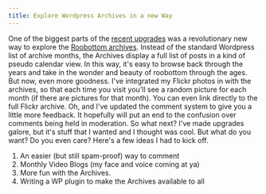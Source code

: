 ```yaml
---
title: Explore Wordpress Archives in a new Way
---
```

One of the biggest parts of the [recent upgrades](http://www.roobottom.com/2007/09/24/face-lift/) was a revolutionary new way to explore the [Roobottom archives](http://www.roobottom.com/archives/). Instead of the standard Wordpress list of archive months, the Archives display a full list of posts in a kind of pseudo calendar view. In this way, it's easy to browse back through the years and take in the wonder and beauty of roobottom through the ages. But now, even more goodness. I've integrated my Flickr photos in with the archives, so that each time you visit you'll see a random picture for each month (if there are pictures for that month). You can even link directly to the full Flickr archive. Oh, and I've updated the comment system to give you a little more feedback. It hopefully will put an end to the confusion over comments being held in moderation. So what next? I've made upgrades galore, but it's stuff that I wanted and I thought was cool. But what do you want? Do you even care? Here's a few ideas I had to kick off.

1. An easier (but still spam-proof) way to comment
2. Monthly Video Blogs (my face and voice coming at ya)
3. More fun with the Archives.
4. Writing a WP plugin to make the Archives available to all